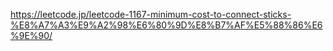 https://leetcode.jp/leetcode-1167-minimum-cost-to-connect-sticks-%E8%A7%A3%E9%A2%98%E6%80%9D%E8%B7%AF%E5%88%86%E6%9E%90/